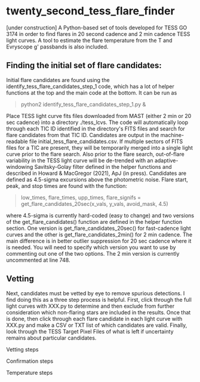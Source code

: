 # twenty_second_tess_flare_finder
[under construction] A Python-based set of tools developed for TESS GO 3174 in order to find flares in 20 second cadence and 2 min cadence TESS light curves. A tool to estimate the flare temperature from the T and Evryscope g' passbands is also included.

## Finding the initial set of flare candidates:
Initial flare candidates are found using the identify_tess_flare_candidates_step_1 code, which has a lot of helper functions at the top and the main code at the bottom. It can be run as 
> python2 identify_tess_flare_candidates_step_1.py &

Place TESS light curve fits files downloaded from MAST (either 2 min or 20 sec cadence) into a directory ./tess_lcvs. The code will automatically loop through each TIC ID identified in the directory's FITS files and search for flare candidates from that TIC ID. Candidates are output in the machine-readable file initial_tess_flare_candidates.csv. If multiple sectors of FITS files for a TIC are present, they will be temporarily merged into a single light curve prior to the flare search. Also prior to the flare search, out-of-flare variability in the TESS light curve will be de-trended with an adaptive-windowing Savitsky-Golay filter defined in the helper functions and described in Howard & MacGregor (2021), ApJ (in press). Candidates are defined as 4.5-sigma excursions above the photometric noise. Flare start, peak, and stop times are found with the function:
> low_times, flare_times, upp_times, flare_signifs = get_flare_candidates_20sec(x_vals, y_vals, avoid_mask, 4.5)

where 4.5-sigma is currently hard-coded (easy to change) and two versions of the get_flare_candidates() function are defined in the helper function section. One version is get_flare_candidates_20sec() for fast-cadence light curves and the other is get_flare_candidates_2min() for 2 min cadence. The main difference is in better outlier suppression for 20 sec cadence where it is needed. You will need to specify which version you want to use by commenting out one of the two options. The 2 min version is currently uncommented at line 748.

## Vetting
Next, candidates must be vetted by eye to remove spurious detections. I find doing this as a three step process is helpful. First, click through the full light curves with XXX.py to determine and then exclude from further consideration which non-flaring stars are included in the results. Once that is done, then click through each flare candidate in each light curve with XXX.py and make a CSV or TXT list of which candidates are valid. Finally, look through the TESS Target Pixel Files of what is left if uncertainty remains about particular candidates.

Vetting steps

Confirmation steps

Temperature steps
